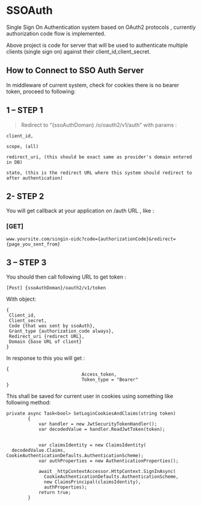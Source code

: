 # SSOAuth
Single Sign On Authentication system based on OAuth2 protocols , currently authorization code flow is implemented.



Above project is code for server that will be used to authenticate multiple clients (single sign on) against their client_id,client_secret.



## How to Connect to SSO Auth Server

In middleware of current system, check for cookies there is no bearer token, proceed to following:

## 1 – STEP 1

> Redirect to  “{ssoAuthDoman} /o/oauth2/v1/auth” with params :
 
```
client_id,

scope, (all)

redirect_uri, (this should be exact same as provider's domain entered in DB)

state, (this is the redirect URL where this system should redirect to after authentication)
```



## 2- STEP 2

 You will get callback at your application on /auth URL , like :
 
### [GET]

`www.yoursite.com/singin-oidc?code={authorizationCode}&redirect={page_you_sent_from}`


## 3 – STEP 3

 You should then call following URL to get token :
 
`[Post]
{ssoAuthDoman}/oauth2/v1/token`

With object:

```
{
 Client_id,
 Client_secret,
 Code {that was sent by ssoAuth},
 Grant_type {authorization_code always},
 Redirect_uri {redirect URL}, 
 Domain {base URL of client}
}
```

In response to this you will get :

```
{
                            Access_token,
                            Token_type = "Bearer"
}
```


This shall be saved for current user in cookies using something like following method:

```
private async Task<bool> SetLoginCookiesAndClaims(string token)
        {
            var handler = new JwtSecurityTokenHandler();
            var decodedValue = handler.ReadJwtToken(token);


            var claimsIdentity = new ClaimsIdentity(
  decodedValue.Claims, CookieAuthenticationDefaults.AuthenticationScheme);
            var authProperties = new AuthenticationProperties();

            await _httpContextAccessor.HttpContext.SignInAsync(
              CookieAuthenticationDefaults.AuthenticationScheme,
              new ClaimsPrincipal(claimsIdentity),
              authProperties);
            return true;
        }
```


